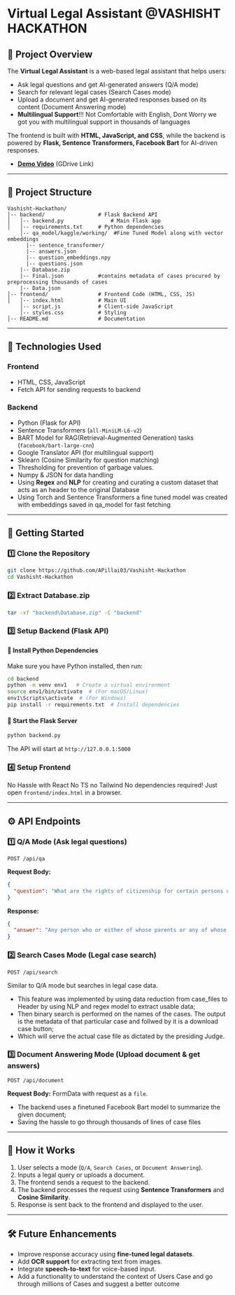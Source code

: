 # Virtual Legal Assistant @VASHISHT HACKATHON

## 📌 Project Overview

The **Virtual Legal Assistant** is a web-based legal assistant that helps users:

- Ask legal questions and get AI-generated answers (Q/A mode)
- Search for relevant legal cases (Search Cases mode)
- Upload a document and get AI-generated responses based on its content (Document Answering mode)
- **Multilingual Support**!!! Not Comfortable with English, Dont Worry we got you with multilingual support in thousands of languages

The frontend is built with **HTML, JavaScript, and CSS**, while the backend is powered by **Flask, Sentence Transformers, Facebook Bart** for AI-driven responses.

- [**Demo Video**](https://drive.google.com/drive/folders/1RuB0dacip__IzGNaeMlvaVHR2uRSuwdV?usp=sharing) (GDrive Link)


---

## 📂 Project Structure

```plaintext
Vashisht-Hackathon/
│-- backend/                 # Flask Backend API
│   │-- backend.py               # Main Flask app
│   │-- requirements.txt     # Python dependencies
    │-- qa_model/kaggle/working/  #Fine Tuned Model along with vector embeddings
      |-- sentence_transformer/
      |-- answers.json
      |-- question_embeddings.npy
      |-- questions.json
    |-- Database.zip 
    |-- Final.json           #contains metadata of cases procured by preprocessing thousands of cases
    |-- Data.json              
│-- frontend/                # Frontend Code (HTML, CSS, JS)
│   │-- index.html           # Main UI
    │-- script.js            # Client-side JavaScript
    │-- styles.css           # Styling
│-- README.md                # Documentation
```

---

## 🔧 Technologies Used

### **Frontend**

- HTML, CSS, JavaScript
- Fetch API for sending requests to backend

### **Backend**

- Python (Flask for API)
- Sentence Transformers (`all-MiniLM-L6-v2`)
- BART Model for RAG(Retrieval-Augmented Generation) tasks (`facebook/bart-large-cnn`)
- Google Translator API (for multilingual support)
- Sklearn (Cosine Similarity for question matching)
- Thresholding for prevention of garbage values.
- Numpy & JSON for data handling
- Using **Regex** and **NLP** for creating and curating a custom dataset that acts as an header to the original Database
- Using Torch and Sentence Transformers a fine tuned model was created with embeddings saved in qa_model for fast fetching 

---

## 🚀 Getting Started

### **1️⃣ Clone the Repository**

```bash
git clone https://github.com/APillai03/Vashisht-Hackathon
cd Vashisht-Hackathon
```
### **2️⃣ Extract Database.zip**
```bash
tar -xf "backend\Database.zip" -C "backend"
```

### **3️⃣ Setup Backend (Flask API)**

#### **🔹 Install Python Dependencies**

Make sure you have Python installed, then run:

```bash
cd backend
python -m venv env1   # Create a virtual environment
source env1/bin/activate  # (For macOS/Linux)
env1\Scripts\activate  # (For Windows)
pip install -r requirements.txt  # Install dependencies
```


#### **🔹 Start the Flask Server**

```bash
python backend.py
```

The API will start at `http://127.0.0.1:5000`

### **4️⃣ Setup Frontend**

No Hassle with React No TS no Tailwind No dependencies required! Just open `frontend/index.html` in a browser.


---

## ⚙️ API Endpoints

### **1️⃣ Q/A Mode** (Ask legal questions)

```http
POST /api/qa
```

**Request Body:**

```json
{
  "question": "What are the rights of citizenship for certain persons of Indian origin residing outside India?"
}
```

**Response:**

```json
{
  "answer": "Any person who or either of whose parents or any of whose grand-parents was born in India as defined in the Government of India Act, 1935, and who is ordinarily residing in any country outside India as so defined shall be deemed to be a citizen of India if he has been registered as a citizen of India by the diplomatic or consular representative of India in the country where he is residing."
}
```

### **2️⃣ Search Cases Mode** (Legal case search)

```http
POST /api/search
```

Similar to Q/A mode but searches in legal case data.
- This feature was implemented by using data reduction from case_files to Header by using NLP and regex model to extract usable data; 
- Then binary search is performed on the names of the cases. The output is the metadata of that particular case and follwed by it is a download case button; 
- Which will serve the actual case file as dictated by the presiding Judge. 

### **3️⃣ Document Answering Mode** (Upload document & get answers)

```http
POST /api/document
```

**Request Body:** FormData with request as a `file`. 
- The backend uses a finetuned Facebook Bart model to summarize the given document;
- Saving the hassle to go through thousands of lines of case files

---

## 📌 How it Works

1. User selects a mode (`Q/A`, `Search Cases`, or `Document Answering`).
2. Inputs a legal query or uploads a document.
3. The frontend sends a request to the backend.
4. The backend processes the request using **Sentence Transformers** and **Cosine Similarity**.
5. Response is sent back to the frontend and displayed to the user.

---

## 🛠 Future Enhancements

- Improve response accuracy using **fine-tuned legal datasets**.
- Add **OCR support** for extracting text from images.
- Integrate **speech-to-text** for voice-based input.
- Add a functionality to understand the context of Users Case and go through millions of Cases and suggest a better outcome

